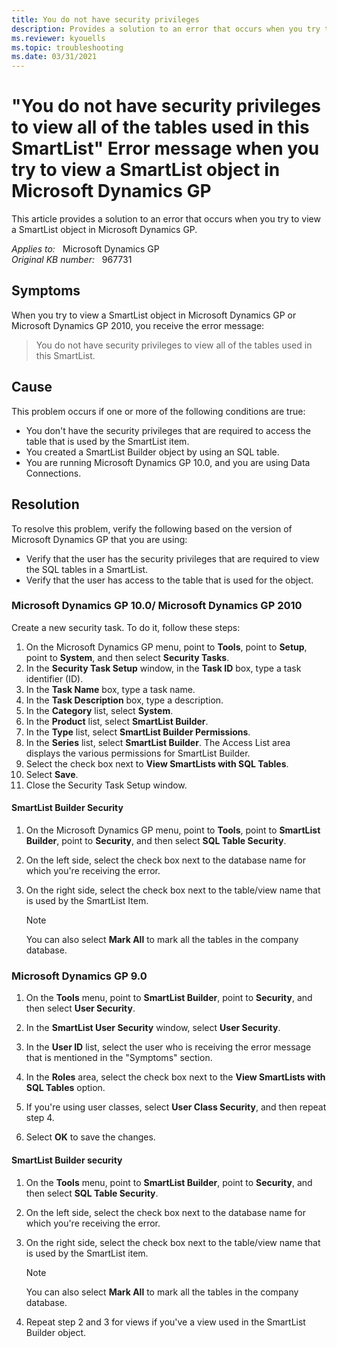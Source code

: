 ```yaml
---
title: You do not have security privileges
description: Provides a solution to an error that occurs when you try to view a SmartList object in Microsoft Dynamics GP.
ms.reviewer: kyouells
ms.topic: troubleshooting
ms.date: 03/31/2021
---
```

# "You do not have security privileges to view all of the tables used in this SmartList" Error message when you try to view a SmartList object in Microsoft Dynamics GP

This article provides a solution to an error that occurs when you try to view a SmartList object in Microsoft Dynamics GP.

_Applies to:_ &nbsp; Microsoft Dynamics GP  
_Original KB number:_ &nbsp; 967731

## Symptoms

When you try to view a SmartList object in Microsoft Dynamics GP or Microsoft Dynamics GP 2010, you receive the error message:
> You do not have security privileges to view all of the tables used in this SmartList.

## Cause

This problem occurs if one or more of the following conditions are true:

- You don't have the security privileges that are required to access the table that is used by the SmartList item.
- You created a SmartList Builder object by using an SQL table.
- You are running Microsoft Dynamics GP 10.0, and you are using Data Connections.

## Resolution

To resolve this problem, verify the following based on the version of Microsoft Dynamics GP that you are using:

- Verify that the user has the security privileges that are required to view the SQL tables in a SmartList.
- Verify that the user has access to the table that is used for the object.

### Microsoft Dynamics GP 10.0/ Microsoft Dynamics GP 2010

Create a new security task. To do it, follow these steps:

1. On the Microsoft Dynamics GP menu, point to **Tools**, point to **Setup**, point to **System**, and then select **Security Tasks**.
2. In the **Security Task Setup** window, in the **Task ID** box, type a task identifier (ID).
3. In the **Task Name** box, type a task name.
4. In the **Task Description** box, type a description.
5. In the **Category** list, select **System**.
6. In the **Product** list, select **SmartList Builder**.
7. In the **Type** list, select **SmartList Builder Permissions**.
8. In the **Series** list, select **SmartList Builder**. The Access List area displays the various permissions for SmartList Builder.
9. Select the check box next to **View SmartLists with SQL Tables**.
10. Select **Save**.
11. Close the Security Task Setup window.

#### SmartList Builder Security

1. On the Microsoft Dynamics GP menu, point to **Tools**, point to **SmartList Builder**, point to **Security**, and then select **SQL Table Security**.
2. On the left side, select the check box next to the database name for which you're receiving the error.
3. On the right side, select the check box next to the table/view name that is used by the SmartList Item.

    > [!NOTE]
    > You can also select **Mark All** to mark all the tables in the company database.

### Microsoft Dynamics GP 9.0

1. On the **Tools** menu, point to **SmartList Builder**, point to **Security**, and then select **User Security**.
2. In the **SmartList User Security** window, select **User Security**.
3. In the **User ID** list, select the user who is receiving the error message that is mentioned in the "Symptoms" section.

4. In the **Roles** area, select the check box next to the **View SmartLists with SQL Tables** option.

5. If you're using user classes, select **User Class Security**, and then repeat step 4.
6. Select **OK** to save the changes.

#### SmartList Builder security

1. On the **Tools** menu, point to **SmartList Builder**, point to **Security**, and then select **SQL Table Security**.
2. On the left side, select the check box next to the database name for which you're receiving the error.
3. On the right side, select the check box next to the table/view name that is used by the SmartList item.

    > [!NOTE]
    > You can also select **Mark All** to mark all the tables in the company database.
4. Repeat step 2 and 3 for views if you've a view used in the SmartList Builder object.
